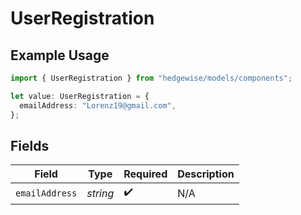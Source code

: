 # UserRegistration

## Example Usage

```typescript
import { UserRegistration } from "hedgewise/models/components";

let value: UserRegistration = {
  emailAddress: "Lorenz19@gmail.com",
};
```

## Fields

| Field              | Type               | Required           | Description        |
| ------------------ | ------------------ | ------------------ | ------------------ |
| `emailAddress`     | *string*           | :heavy_check_mark: | N/A                |